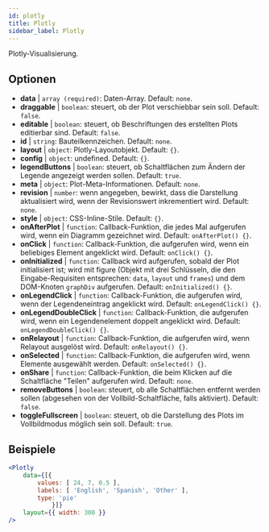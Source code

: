 ```yaml
---
id: plotly 
title: Plotly
sidebar_label: Plotly
---
```


Plotly-Visualisierung.

## Optionen

* __data__ | `array (required)`: Daten-Array. Default: `none`.
* __draggable__ | `boolean`: steuert, ob der Plot verschiebbar sein soll. Default: `false`.
* __editable__ | `boolean`: steuert, ob Beschriftungen des erstellten Plots editierbar sind. Default: `false`.
* __id__ | `string`: Bauteilkennzeichen. Default: `none`.
* __layout__ | `object`: Plotly-Layoutobjekt. Default: `{}`.
* __config__ | `object`: undefined. Default: `{}`.
* __legendButtons__ | `boolean`: steuert, ob Schaltflächen zum Ändern der Legende angezeigt werden sollen. Default: `true`.
* __meta__ | `object`: Plot-Meta-Informationen. Default: `none`.
* __revision__ | `number`: wenn angegeben, bewirkt, dass die Darstellung aktualisiert wird, wenn der Revisionswert inkrementiert wird. Default: `none`.
* __style__ | `object`: CSS-Inline-Stile. Default: `{}`.
* __onAfterPlot__ | `function`: Callback-Funktion, die jedes Mal aufgerufen wird, wenn ein Diagramm gezeichnet wird. Default: `onAfterPlot() {}`.
* __onClick__ | `function`: Callback-Funktion, die aufgerufen wird, wenn ein beliebiges Element angeklickt wird. Default: `onClick() {}`.
* __onInitialized__ | `function`: Callback wird aufgerufen, sobald der Plot initialisiert ist; wird mit figure (Objekt mit drei Schlüsseln, die den Eingabe-Requisiten entsprechen: `data`, `layout` und `frames`) und dem DOM-Knoten `graphDiv` aufgerufen. Default: `onInitialized() {}`.
* __onLegendClick__ | `function`: Callback-Funktion, die aufgerufen wird, wenn der Legendeneintrag angeklickt wird. Default: `onLegendClick() {}`.
* __onLegendDoubleClick__ | `function`: Callback-Funktion, die aufgerufen wird, wenn ein Legendenelement doppelt angeklickt wird. Default: `onLegendDoubleClick() {}`.
* __onRelayout__ | `function`: Callback-Funktion, die aufgerufen wird, wenn Relayout ausgelöst wird. Default: `onRelayout() {}`.
* __onSelected__ | `function`: Callback-Funktion, die aufgerufen wird, wenn Elemente ausgewählt werden. Default: `onSelected() {}`.
* __onShare__ | `function`: Callback-Funktion, die beim Klicken auf die Schaltfläche "Teilen" aufgerufen wird. Default: `none`.
* __removeButtons__ | `boolean`: steuert, ob alle Schaltflächen entfernt werden sollen (abgesehen von der Vollbild-Schaltfläche, falls aktiviert). Default: `false`.
* __toggleFullscreen__ | `boolean`: steuert, ob die Darstellung des Plots im Vollbildmodus möglich sein soll. Default: `true`.


## Beispiele

```jsx live
<Plotly
    data={[{
        values: [ 24, 7, 0.5 ],
        labels: [ 'English', 'Spanish', 'Other' ],
        type: 'pie'
            }]}
    layout={{ width: 300 }}
/>
```

